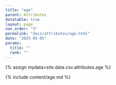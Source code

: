 ```yaml
---
title: "age"
parent: Attributes
datatable: true
layout: page
nav_order: "3"
permalink: "docs/attributes/age.html"
date: "2025-05-05"
params:
  title: ""
  rank: ""
---
```

{% assign mydata=site.data.csv.attributes.age %} 

{% include content/age.md %}
